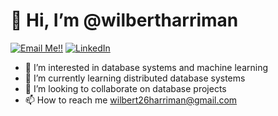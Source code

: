 # 👋 Hi, I’m @wilbertharriman
<a href="mailto:wilbert26harriman@gmail.com">![Email Me!!](https://img.shields.io/badge/Gmail-D14836?style=for-the-badge&logo=gmail&logoColor=white)</a>
<a href="https://www.linkedin.com/in/wilbertharriman">![LinkedIn](https://img.shields.io/badge/LinkedIn-0077B5?style=for-the-badge&logo=linkedin&logoColor=white)</a>

- 👀 I’m interested in database systems and machine learning
- 🌱 I’m currently learning distributed database systems
- 💞️ I’m looking to collaborate on database projects
- 📫 How to reach me wilbert26harriman@gmail.com
<!-- 
### Top Languages
![Top Langs](https://github-readme-stats.vercel.app/api/top-langs/?username=wilbertharriman&layout=compact) -->

<!---
wilbertharriman/wilbertharriman is a ✨ special ✨ repository because its `README.md` (this file) appears on your GitHub profile.
You can click the Preview link to take a look at your changes.
--->

